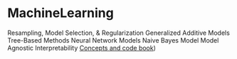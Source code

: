 # MachineLearning
Resampling, Model Selection, & Regularization
Generalized Additive Models
Tree-Based Methods
Neural Network Models
Naive Bayes Model
Model Agnostic Interpretability
[Concepts and code book](https://www.ariclabarr.com/machine-learning/))
